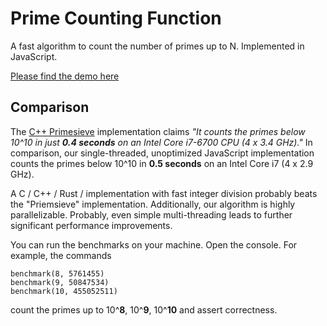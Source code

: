 # Prime Counting Function
A fast algorithm to count the number of primes up to N. Implemented in JavaScript.

[Please find the demo here](https://robinlinus.github.io/prime-counting-function/index.html)


## Comparison 
The [C++ Primesieve](https://github.com/kimwalisch/primesieve) implementation claims *"It counts the primes below 10^10 in just **0.4 seconds** on an Intel Core i7-6700 CPU (4 x 3.4 GHz)."*
In comparison, our single-threaded, unoptimized JavaScript implementation counts the primes below 10^10 in **0.5 seconds** on an Intel Core i7 (4 x 2.9 GHz). 

A C / C++ / Rust / implementation with fast integer division probably beats the "Priemsieve" implementation. Additionally, our algorithm is highly parallelizable. Probably, even simple multi-threading leads to further significant performance improvements.


You can run the benchmarks on your machine. Open the console. For example, the commands 
```
benchmark(8, 5761455)
benchmark(9, 50847534)
benchmark(10, 455052511)
```
count the primes up to 10^**8**, 10^**9**, 10^**10** and assert correctness.
